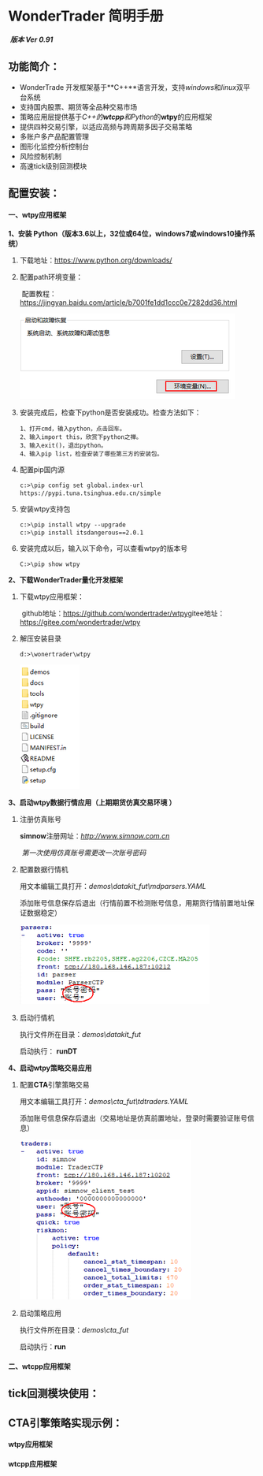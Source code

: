 # WonderTrader 简明手册

​                                     																			***版本 Ver 0.91***

## **功能简介：**

- WonderTrade 开发框架基于**C++**语言开发，支持*windows*和*linux*双平台系统
- 支持国内股票、期货等全品种交易市场
- 策略应用层提供基于*C++*的**wtcpp**和*Python*的**wtpy**的应用框架
- 提供四种交易引擎，以适应高频与跨周期多因子交易策略
- 多账户多产品配置管理
- 图形化监控分析控制台
- 风险控制机制
- 高速tick级别回测模块			

## 配置安装：

#### 一、wtpy应用框架

**1、安装 Python（版本3.6以上，32位或64位，windows7或windows10操作系统）**

1. 下载地址：https://www.python.org/downloads/

2. 配置path环境变量：

   ​	配置教程：https://jingyan.baidu.com/article/b7001fe1dd1ccc0e7282dd36.html

   ![](image/winpath.png)

3. 安装完成后，检查下python是否安装成功。检查方法如下：

   ```
   1、打开cmd，输入python，点击回车。
   2、输入import this，欣赏下python之禅。
   3、输入exit()，退出python。
   4、输入pip list，检查安装了哪些第三方的安装包。
   ```

4. 配置pip国内源

   ```
   c:>\pip config set global.index-url https://pypi.tuna.tsinghua.edu.cn/simple
   ```

5. 安装wtpy支持包

   ```
   c:>\pip install wtpy --upgrade
   c:>\pip install itsdangerous==2.0.1
   ```

6. 安装完成以后，输入以下命令，可以查看wtpy的版本号

   ```
   C:>\pip show wtpy
   ```

**2、下载WonderTrader量化开发框架**

1. 下载wtpy应用框架：

   ​        github地址：https://github.com/wondertrader/wtpy
   ​           gitee地址：https://gitee.com/wondertrader/wtpy

2. 解压安装目录

   ```
   d:>\wonertrader\wtpy
   ```

   ![](image/wtpydir.png)	

**3、启动wtpy数据行情应用（上期期货仿真交易环境 ）**

1. 注册仿真账号

   **simnow**注册网址：*http://www.simnow.com.cn*

   ​	*第一次使用仿真账号需更改一次账号密码*

2. 配置数据行情机

   用文本编辑工具打开：*demos\\datakit_fut\mdparsers.YAML*

   添加账号信息保存后退出（行情前置不检测账号信息，用期货行情前置地址保证数据稳定）

   ![](image/md.png)

3. 启动行情机

   执行文件所在目录：*demos\\datakit_fut*

   启动执行： **runDT**

**4、启动wtpy策略交易应用**

1. 配置**CTA**引擎策略交易

   用文本编辑工具打开：*demos\\cta_fut\tdtraders.YAML*

   添加账号信息保存后退出（交易地址是仿真前置地址，登录时需要验证账号信息）

   ![](image/td.png)

2. 启动策略应用

   执行文件所在目录：*demos\\cta_fut*

   启动执行：**run**

   

#### 二、wtcpp应用框架



## tick回测模块使用：

## CTA引擎策略实现示例：

#### wtpy应用框架

#### wtcpp应用框架

